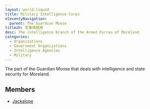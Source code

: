 ```yaml
---
layout: world.liquid
title: Military Intelligence Corps
eleventyNavigation:
  parent: The Guardian Moose
titlezh: 军事情报旅
desc: The intelligence branch of the Armed Forces of Moreland.
categories:
  - Organizations
  - Government Organizations
  - Intelligence Agencies
  - Military
---
```


The part of the Guardian Moose that deals with intelligence and state security for Moreland.

## Members

- [Jackalope](/characters/jackalope/)
